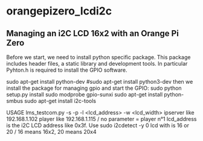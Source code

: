 # orangepizero_lcdi2c
Managing an i2C LCD 16x2 with an Orange Pi Zero
----
Before we start, we need to install python specific package. This package includes header files, a static library and development tools. In particular Pyhton.h is required to install the GPIO software.

sudo apt-get install python-dev
#sudo apt-get install python3-dev
then we install the package for managing gpio and start the GPIO:
sudo python setup.py install 
sudo modprobe gpio-sunxi
sudo apt-get install python-smbus
sudo apt-get install i2c-tools

USAGE 
lms_testcom.py
  -s <ipserver>
  -p <ipplayer>
  -l <lcd_address>
  -w <lcd_width>
    ipserver like 192.168.1.102
    player like 192.168.1.115 / no parameter = player n°1
    lcd_address is the i2C LCD address like 0x3f. Use sudo i2cdetect -y 0
    lcd with is 16 or 20 / 16 means 16x2, 20 means 20x4
